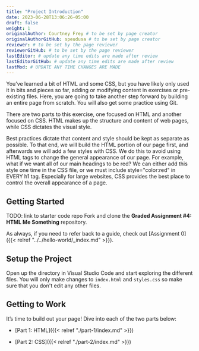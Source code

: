 ```yaml
---
title: "Project Introduction"
date: 2023-06-28T13:06:26-05:00
draft: false
weight: 1
originalAuthor: Courtney Frey # to be set by page creator
originalAuthorGitHub: speudusa # to be set by page creator
reviewer: # to be set by the page reviewer
reviewerGitHub: # to be set by the page reviewer
lastEditor: # update any time edits are made after review
lastEditorGitHub: # update any time edits are made after review
lastMod: # UPDATE ANY TIME CHANGES ARE MADE
---
```


You’ve learned a bit of HTML and some CSS, but you have likely only used it in bits and pieces so far, adding or modifying content in exercises or pre-existing files. Here, you are going to take another step forward by building an entire page from scratch. You will also get some practice using Git.

There are two parts to this exercise, one focused on HTML and another focused on CSS. HTML makes up the structure and content of web pages, while CSS dictates the visual style.

Best practices dictate that content and style should be kept as separate as possible. To that end, we will build the HTML portion of our page first, and afterwards we will add a few styles with CSS. We do this to avoid using HTML tags to change the general appearance of our page. For example, what if we want all of our main headings to be red? We can either add this style one time in the CSS file, or we must include style="color:red" in EVERY h1 tag. Especially for large websites, CSS provides the best place to control the overall appearance of a page.

## Getting Started
TODO: link to starter code repo
Fork and clone the **Graded Assignment #4: HTML Me Something** repository.

As always, if you need to refer back to a guide, check out [Assignment 0]({{< relref "../../hello-world/_index.md" >}}).

## Setup the Project
Open up the directory in Visual Studio Code and start exploring the different files. You will only make changes to `index.html` and `styles.css` so make sure that you don't edit any other files.

## Getting to Work
It’s time to build out your page! Dive into each of the two parts below:

   - [Part 1: HTML]({{< relref "./part-1/index.md" >}})

   - [Part 2: CSS]({{< relref "./part-2/index.md" >}})